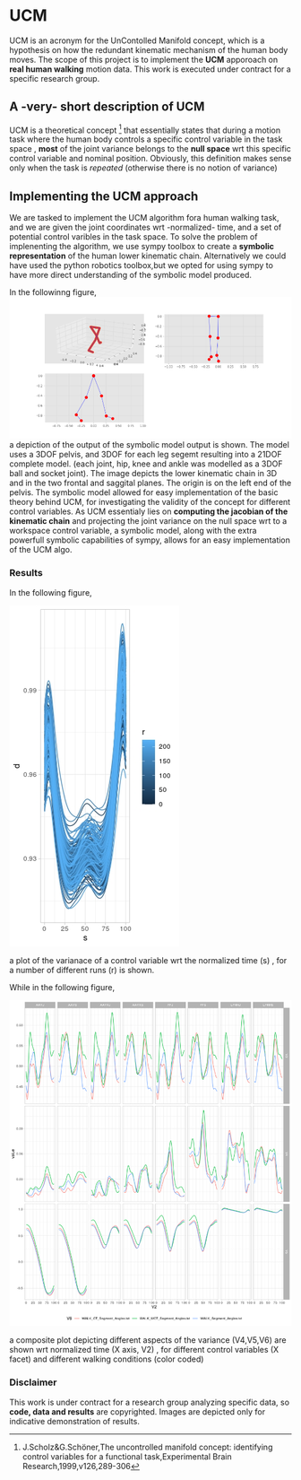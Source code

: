 # UCM
UCM is an acronym for the UnContolled Manifold concept, which is a hypothesis on how the redundant kinematic mechanism of the human body moves.
The scope of this project is to implement the **UCM** apporoach on **real human walking** motion data. This work is executed under contract for a specific research group.
## A -very- short description of UCM
UCM is a theoretical concept [^1] that essentially states that during a motion task where the human body controls a specific control variable in the task space , **most** of the joint variance belongs to the **null space** wrt this  specific control variable and nominal position. Obviously, this definition makes sense only when the task is *repeated* (otherwise there is no notion of variance)
[^1]:J.Scholz&G.Schöner,The uncontrolled manifold concept: identifying control variables
for a functional task,Experimental Brain Research,1999,v126,289-306
## Implementing the UCM approach
We are tasked to implement the UCM algorithm fora human walking task, and we are given the joint coordinates wrt -normalized- time, and a set of potential control varibles in the task space. 
To solve the problem of implenenting the algorithm,  we use sympy toolbox to create a **symbolic representation** of the human lower kinematic chain. Alternatively we could have used the python robotics toolbox,but we opted for using sympy to have more direct understanding of the symbolic model produced.

In the followinng figure,
![](https://github.com/GrigorisLionis/UCM/blob/main/file01.png)
a depiction of the output of the  symbolic model output is shown. The model uses a 3DOF pelvis, and 3DOF for each leg segemt resulting into a 21DOF complete model. (each joint, hip, knee and ankle was modelled as a 3DOF ball and socket joint). The image depicts the lower kinematic chain in 3D and in the two frontal and saggital  planes. The origin is on the left end of the pelvis.
The symbolic model allowed for easy implementation of the basic theory behind UCM,  for investigating the validity of the concept for different control variables. As UCM essentialy lies on **computing the jacobian of the kinematic chain** and projecting the  joint variance on the null space wrt to a workspace control variable, a symbolic model, along with the extra powerfull symbolic capabilities of sympy, allows for an easy implementation of the UCM algo. 

### Results
In the following figure, 

![](https://github.com/GrigorisLionis/UCM/blob/main/traj.jpeg)

a plot of the varianace of a control variable wrt the normalized time (s) , for a number of different runs (r) is shown.  

While in the following figure,

![](https://github.com/GrigorisLionis/UCM/blob/main/results.png)

a composite plot depicting different aspects of the variance (V4,V5,V6) are shown wrt normalized time (X axis, V2) , for different control variables (X facet)  and different walking conditions (color coded) 

### Disclaimer
This work is under contract for a research group analyzing specific data, so **code, data and results** are copyrighted. Images are depicted only for indicative demonstration of results.  
